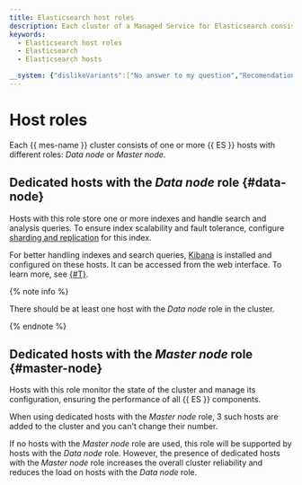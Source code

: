 ```yaml
---
title: Elasticsearch host roles
description: Each cluster of a Managed Service for Elasticsearch consists of one or more Elasticsearch hosts with different Data node or Master node roles.
keywords:
  - Elasticsearch host roles
  - Elasticsearch
  - Elasticsearch hosts

__system: {"dislikeVariants":["No answer to my question","Recomendations didn't help","The content doesn't match title","Other"]}
---
```



# Host roles

Each {{ mes-name }} cluster consists of one or more {{ ES }} hosts with different roles: _Data node_ or _Master node_.

## Dedicated hosts with the _Data node_ role {#data-node}

Hosts with this role store one or more indexes and handle search and analysis queries. To ensure index scalability and fault tolerance, configure [sharding and replication](scalability-and-resilience.md) for this index.

For better handling indexes and search queries, [Kibana](https://www.elastic.co/kibana/features) is installed and configured on these hosts. It can be accessed from the web interface. To learn more, see [{#T}](../operations/cluster-connect.md).

{% note info %}

There should be at least one host with the _Data node_ role in the cluster.

{% endnote %}

## Dedicated hosts with the _Master node_ role {#master-node}

Hosts with this role monitor the state of the cluster and manage its configuration, ensuring the performance of all {{ ES }} components.

When using dedicated hosts with the _Master node_ role, 3 such hosts are added to the cluster and you can't change their number.

If no hosts with the _Master node_ role are used, this role will be supported by hosts with the _Data node_ role. However, the presence of dedicated hosts with the _Master node_ role increases the overall cluster reliability and reduces the load on hosts with the _Data node_ role.

